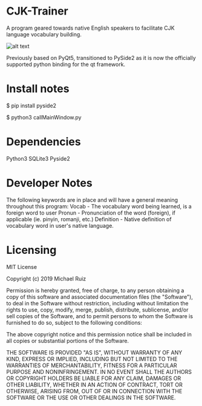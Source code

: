 # CJK-Trainer
A program geared towards native English speakers to facilitate CJK language vocabulary building. 

![alt text](https://i.imgur.com/WlsklX7.png)


Previously based on PyQt5, transitioned to PySide2 as it is now the officially supported python binding for the  qt framework.


# Install notes
$ pip install pyside2

$ python3 callMainWindow.py


# Dependencies
Python3
SQLite3
Pyside2



# Developer Notes
The following keywords are in place and will have a general meaning throughout this program:
Vocab - The vocabulary word being learned, is a foreign word to user
Pronun - Pronunciation of the word (foreign), if applicable (ie. pinyin, romanji, etc.)
Definition - Native definition of vocabulary word in user's native language.


# Licensing
MIT License

Copyright (c) 2019 Michael Ruiz

Permission is hereby granted, free of charge, to any person obtaining a copy
of this software and associated documentation files (the "Software"), to deal
in the Software without restriction, including without limitation the rights
to use, copy, modify, merge, publish, distribute, sublicense, and/or sell
copies of the Software, and to permit persons to whom the Software is
furnished to do so, subject to the following conditions:

The above copyright notice and this permission notice shall be included in all
copies or substantial portions of the Software.

THE SOFTWARE IS PROVIDED "AS IS", WITHOUT WARRANTY OF ANY KIND, EXPRESS OR
IMPLIED, INCLUDING BUT NOT LIMITED TO THE WARRANTIES OF MERCHANTABILITY,
FITNESS FOR A PARTICULAR PURPOSE AND NONINFRINGEMENT. IN NO EVENT SHALL THE
AUTHORS OR COPYRIGHT HOLDERS BE LIABLE FOR ANY CLAIM, DAMAGES OR OTHER
LIABILITY, WHETHER IN AN ACTION OF CONTRACT, TORT OR OTHERWISE, ARISING FROM,
OUT OF OR IN CONNECTION WITH THE SOFTWARE OR THE USE OR OTHER DEALINGS IN THE
SOFTWARE.

